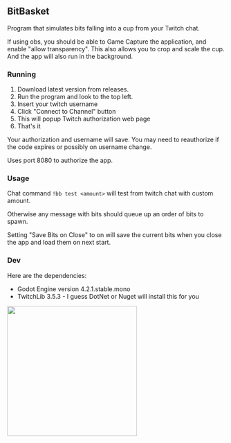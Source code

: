 
## BitBasket ##
Program that simulates bits falling into a cup from your Twitch chat.

If using obs, you should be able to Game Capture the application, and enable "allow transparency". This also allows you to crop and scale the cup.
And the app will also run in the background.

### Running ###
1. Download latest version from releases.
2. Run the program and look to the top left.
3. Insert your twitch username
4. Click "Connect to Channel" button
5. This will popup Twitch authorization web page
6. That's it

Your authorization and username will save. You may need to reauthorize if the code
expires or possibly on username change.

Uses port 8080 to authorize the app.

### Usage ###
Chat command `!bb test <amount>` will test from twitch chat with custom amount.

Otherwise any message with bits should queue up an order of bits to spawn.

Setting "Save Bits on Close" to on will save the current bits when you close the app
and load them on next start.

### Dev ###
Here are the dependencies:
* Godot Engine version 4.2.1.stable.mono
* TwitchLib 3.5.3 - I guess DotNet or Nuget will install this for you


<img width=300 height=300 src='https://github.com/bscal/BitBasket/assets/4869976/6a16ab33-c351-42db-a55d-2384adec6696'></img>

